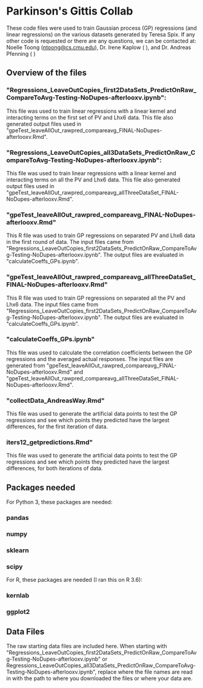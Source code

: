 # Parkinson's Gittis Collab

These code files were used to train Gaussian process (GP) regressions (and linear regressions) on the various datasets generated by Teresa Spix. If any other code is requested or there are any questions, we can be contacted at: Noelle Toong (ntoong@cs.cmu.edu), Dr. Irene Kaplow ( ), and Dr. Andreas Pfenning ( )

## Overview of the files
### "Regressions_LeaveOutCopies_first2DataSets_PredictOnRaw_CompareToAvg-Testing-NoDupes-afterlooxv.ipynb":
This file was used to train linear regressions with a linear kernel and interacting terms on the first set of PV and Lhx6 data. This file also generated output files used in "gpeTest_leaveAllOut_rawpred_compareavg_FINAL-NoDupes-afterlooxv.Rmd".

### "Regressions_LeaveOutCopies_all3DataSets_PredictOnRaw_CompareToAvg-Testing-NoDupes-afterlooxv.ipynb":
This file was used to train linear regressions with a linear kernel and interacting terms on all the PV and Lhx6 data. This file also generated output files used in "gpeTest_leaveAllOut_rawpred_compareavg_allThreeDataSet_FINAL-NoDupes-afterlooxv.Rmd".

### "gpeTest_leaveAllOut_rawpred_compareavg_FINAL-NoDupes-afterlooxv.Rmd"
This R file was used to train GP regressions on separated PV and Lhx6 data in the first round of data. The input files came from "Regressions_LeaveOutCopies_first2DataSets_PredictOnRaw_CompareToAvg-Testing-NoDupes-afterlooxv.ipynb". The output files are evaluated in "calculateCoeffs_GPs.ipynb".

### "gpeTest_leaveAllOut_rawpred_compareavg_allThreeDataSet_FINAL-NoDupes-afterlooxv.Rmd"
This R file was used to train GP regressions on separated all the PV and Lhx6 data. The input files came from "Regressions_LeaveOutCopies_first2DataSets_PredictOnRaw_CompareToAvg-Testing-NoDupes-afterlooxv.ipynb". The output files are evaluated in "calculateCoeffs_GPs.ipynb".

### "calculateCoeffs_GPs.ipynb"
This file was used to calculate the correlation coefficients between the GP regressions and the averaged actual responses. The input files are generated from "gpeTest_leaveAllOut_rawpred_compareavg_FINAL-NoDupes-afterlooxv.Rmd" and "gpeTest_leaveAllOut_rawpred_compareavg_allThreeDataSet_FINAL-NoDupes-afterlooxv.Rmd".

### "collectData_AndreasWay.Rmd"
This file was used to generate the artificial data points to test the GP regressions and see which points they predicted have the largest differences, for the first iteration of data. 

### iters12_getpredictions.Rmd"
This file was used to generate the artificial data points to test the GP regressions and see which points they predicted have the largest differences, for both iterations of data. 

## Packages needed
For Python 3, these packages are needed:
### pandas
### numpy
### sklearn
### scipy

For R, these packages are needed (I ran this on R 3.6):
### kernlab
### ggplot2

## Data Files
The raw starting data files are included here. When starting with "Regressions_LeaveOutCopies_first2DataSets_PredictOnRaw_CompareToAvg-Testing-NoDupes-afterlooxv.ipynb" or Regressions_LeaveOutCopies_all3DataSets_PredictOnRaw_CompareToAvg-Testing-NoDupes-afterlooxv.ipynb", replace where the file names are read in with the path to where you downloaded the files or where your data are. 
